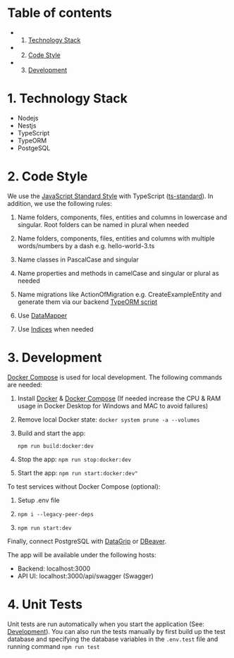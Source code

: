 # Table of contents

- 1. [Technology Stack](#1-technology-stack)
- 2. [Code Style](#2-code-style)
- 3. [Development](#3-development)

# 1. Technology Stack
- Nodejs
- Nestjs
- TypeScript
- TypeORM
- PostgeSQL

# 2. Code Style

We use the [JavaScript Standard Style](https://standardjs.com/) with TypeScript ([ts-standard](https://github.com/standard/ts-standard)). In addition, we use the following rules:

1. Name folders, components, files, entities and columns in lowercase and singular. Root folders can be named in plural when needed

2. Name folders, components, files, entities and columns with multiple words/numbers by a dash e.g. hello-world-3.ts

3. Name classes in PascalCase and singular

4. Name properties and methods in camelCase and singular or plural as needed

5. Name migrations like ActionOfMigration e.g. CreateExampleEntity and generate them via our backend [TypeORM script](./services/backend/package.json#L13)

6. Use [DataMapper](https://github.com/typeorm/typeorm/blob/master/docs/active-record-data-mapper.md)

7. Use [Indices](https://github.com/typeorm/typeorm/blob/master/docs/indices.md) when needed



# 3. Development
[Docker Compose](https://docs.docker.com/compose/) is used for local development. The following commands are needed:

1. Install [Docker](https://docs.docker.com/engine/install/) & [Docker Compose](https://docs.docker.com/compose/install/) (If needed increase the CPU & RAM usage in Docker Desktop for Windows and MAC to avoid failures)

2. Remove local Docker state: `docker system prune -a --volumes`

3. Build and start the app:

   `npm run build:docker:dev`

4. Stop the app: `npm run stop:docker:dev`

5. Start the app: `npm run start:docker:dev"`

To test services without Docker Compose (optional):

1. Setup .env file

2. `npm i --legacy-peer-deps`

3. `npm run start:dev`

Finally, connect PostgreSQL with [DataGrip](https://www.jetbrains.com/datagrip/) or [DBeaver](https://dbeaver.io/).

The app will be available under the following hosts:

- Backend: localhost:3000
- API UI: localhost:3000/api/swagger (Swagger)

# 4. Unit Tests
Unit tests are run automatically when you start the application (See: [Development](#3-development)). You can also run the tests manually by first build up the test database and specifying the database variables in the `.env.test` file and running command `npm run test`
